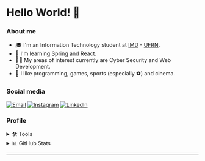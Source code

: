 # Hello World! 🤙

### About me

- 🎓 I'm an Information Technology student at [IMD](https://www.imd.ufrn.br/portal/) - [UFRN](https://www.ufrn.br/).
- 🤯 I'm learning Spring and React.
- 👨‍💻 My areas of interest currently are Cyber Security and Web Development.
- 💬 I like programming, games, sports (especially ⚽) and cinema.

### Social media
<div>
  <a href="mailto:joguicosta1156@gmail.com" target="_blank"><img src="https://img.shields.io/badge/Gmail-D14836?style=flat-square&logo=gmail&logoColor=white" alt="Email" /></a>
  <a href="https://www.instagram.com/joaoguilac" target="_blank"><img src="https://img.shields.io/badge/Instagram-%23E4405F.svg?&style=flat-square&logo=instagram&logoColor=white" alt="Instagram"></a>
  <a href="https://www.linkedin.com/in/joaoguilac" target="_blank"><img src="https://img.shields.io/badge/LinkedIn-%230077B5.svg?&style=flat-square&logo=linkedin&logoColor=white" alt="LinkedIn"></a>
</div>

### Profile
<details>
  <summary>🛠️ Tools</summary>
  <div style="display: inline_block">
    <h3>Front-end</h3>
    <a href="https://skillicons.dev">
      <img src="https://skillicons.dev/icons?i=html,css,js,vue,nuxt,flutter" />
    </a>
    <h3>Back-end</h3>
    <a href="https://skillicons.dev">
      <img src="https://skillicons.dev/icons?i=java,spring,mysql,firebase" />
    </a>
    <h3>Infra</h3>
    <a href="https://skillicons.dev">
      <img src="https://skillicons.dev/icons?i=linux,bash,docker" />
    </a>
    <h3>Other languages</h3>
    <a href="https://skillicons.dev">
      <img src="https://skillicons.dev/icons?i=python,c,cpp" />
    </a>
  </div>
</details>

<details> 
  <summary>📊 GitHub Stats</summary>
    <div><br>
      <a href="https://github-readme-stats-git-masterrstaa-rickstaa.vercel.app/api/top-langs/?username=joaoguilac&layout=compact&theme=react&langs_count=8">
        <img height="180em" src="https://github-readme-stats-git-masterrstaa-rickstaa.vercel.app/api/top-langs/?username=joaoguilac&layout=compact&theme=react&langs_count=8" alt="João Guilherme's Top Languages"/>
      </a>
      <a href="https://github-readme-stats-git-masterrstaa-rickstaa.vercel.app/api?username=joaoguilac&count_private=true&show_icons=true&theme=react">
        <img height="180em" src="https://github-readme-stats-git-masterrstaa-rickstaa.vercel.app/api?username=joaoguilac&count_private=true&show_icons=true&theme=react" alt="João Guilherme's Github Stats"/>
      </a>
    </div>
</details>

<!-- ![Snake animation](https://github.com/joaoguilac/joaoguilac/blob/output/github-contribution-grid-snake.svg) -->

<!-- #
💡 <a href="https://github.com/rafaballerini/rafaballerini/blob/main/README.md">Inpiration</a> -->

----
